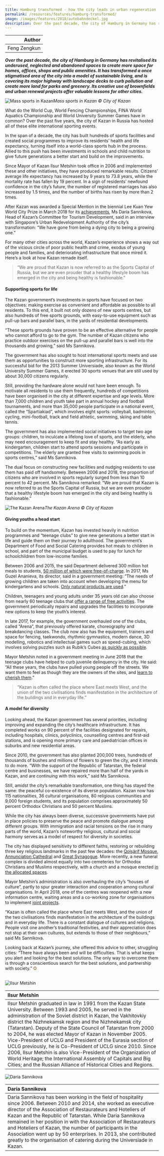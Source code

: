 ```yaml
---
title: Hamburg transformed - how the city leads in urban regeneration
permalink: /resources/features/hamburg-transformed/
image: /images/features/2018/autobahndeckel.jpg
description: Over the past decade, the city of Hamburg in Germany has revitalised its underused, neglected and abandoned spaces to create more space for homes, offices, shops and public amenities. It has transformed a once stigmatised area of the city into a model of sustainable living, and is covering its major highway with landscape decks to curb pollution and create more land for parks and greenery. Its creative use of brownfields and urban renewal projects offer valuable lessons for other cities.  
---
```


| Author |
|---:|
| Feng Zengkun |

***Over the past decade, the city of Hamburg in Germany has revitalised its underused, neglected and abandoned spaces to create more space for homes, offices, shops and public amenities. It has transformed a once stigmatised area of the city into a model of sustainable living, and is covering its major highway with landscape decks to curb pollution and create more land for parks and greenery. Its creative use of brownfields and urban renewal projects offer valuable lessons for other cities.***

![Mass sports in Kazan](/images/features/2018/mass-sports-kazan.jpg/)*Mass sports in Kazan © City of Kazan*

What do the World Cup, World Fencing Championships, FINA World Aquatics Championship and World University Summer Games have in common? Over the past five years, the city of Kazan in Russia has hosted all of these elite international sporting events. 

In the span of a decade, the city has built hundreds of sports facilities and created social programmes to improve its residents’ health and life expectancy, turning itself into a world-class sports hub in the process. Allied to this push has been investments in schools and child nutrition to give future generations a better start and build on the improvements. 

Since Mayor of Kazan Ilsur Metshin took office in 2006 and implemented these and other initiatives, they have produced remarkable results. Citizens’ average life expectancy has increased by 9 years to 73.8 years, while the mortality rate has fallen by 19 percent. In a sign of residents’ newfound confidence in the city’s future, the number of registered marriages has also increased by 1.5 times, and the number of births has risen by more than 2 times. 

After Kazan was awarded a Special Mention in the biennial Lee Kuan Yew World City Prize in March 2018 for its [achievements](/laureates/2018/special-mentions/kazan/), Ms Daria Sannikova, Head of Kazan’s Committee for Tourism Development, said in an interview with Singapore’s Urban Redevelopment Authority of the city’s transformation: “We have gone from being a dying city to being a growing one.” 

For many other cities across the world, Kazan’s experience shows a way out of the vicious circle of poor public health and crime, exodus of young people and families, and deteriorating infrastructure that once mired it. Here’s a look at how Kazan remade itself. 

> “We are proud that Kazan is now referred to as the Sports Capital of Russia, but we are even prouder that a healthy lifestyle boom has emerged in the city and being healthy is fashionable.”

#### **Supporting sports for life**

The Kazan government’s investments in sports have focused on two objectives: making exercise as convenient and affordable as possible to all residents. To this end, it built not only dozens of new sports centres, but also hundreds of free sports grounds, with easy-to-use equipment such as pull-up bars and parallel bars, in the yards of residential developments. 

“These sports grounds have proven to be an effective alternative for people who cannot afford to go to the gym. The number of Kazan citizens who practice outdoor exercises on the pull-up and parallel bars is well into the thousands and growing,” said Ms Sannikova. 

The government has also sought to host international sports meets and use them as opportunities to construct more sporting infrastructure. For its successful bid for the 2013 Summer Universiade, also known as the World University Summer Games, it erected 30 sports venues that are still used by about 30,000 citizens regularly. 

Still, providing the hardware alone would not have been enough. To motivate all residents to use them frequently, hundreds of competitions have been organised in the city at different expertise and age levels. More than 7,000 children and youth take part in annual hockey and football tournaments, and more than 35,000 people participate in a national event, called the “Spartiakiad”, which involves eight sports: volleyball, badminton, cycling, mini-football, track and field athletic, swimming, skiing and table tennis. 

The government has also implemented social initiatives to target two age groups: children, to inculcate a lifelong love of sports, and the elderly, who may need encouragement to keep fit and stay healthy. “As early as kindergarten, children start to attend sports sessions and participate in competitions. The elderly are granted free visits to swimming pools in sports centres,” said Ms Sannikova. 

The dual focus on constructing new facilities and nudging residents to use them has paid off handsomely. Between 2006 and 2018, the proportion of citizens who are involved in sports regularly surged from less than 10 percent to 42 percent. Ms Sannikova remarked: “We are proud that Kazan is now referred to as the Sports Capital of Russia, but we are even prouder that a healthy lifestyle boom has emerged in the city and being healthy is fashionable.” 

![The Kazan Arena](/images/features/2018/kazan-arena.jpg/)*The Kazan Arena © City of Kazan*

#### **Giving youths a head start**

To build on the momentum, Kazan has invested heavily in nutrition programmes and “teenage clubs” to give new generations a better start in life and guide them on their journey to adulthood. The government’s Department of Food and Social Catering provides hot meals to children in school, and part of the municipal budget is used to pay for lunch for schoolchildren from low-income families. 

Between 2006 and 2015, the said Department delivered 300 million hot meals to students, [50 million of which were free-of-charge](https://metshin.ru/en/posts/16050). In 2017, Ms Guzel Ananieva, its director, said in a government meeting: “The needs of growing children are taken into account when developing the menu for kindergartens and schools. [Only natural products are used](https://metshin.ru/en/posts/18674).”

Children, teenagers and young adults under 35 years old can also choose from nearly 60 teenage clubs that [offer a range of free activities](https://metshin.ru/en/posts/19625). The government periodically repairs and upgrades the facilities to incorporate new options to keep the youth’s interest. 

In late 2017, for example, the government overhauled one of the clubs, called “Arena”, that previously offered karate, choreography and breakdancing classes. The club now also has the equipment, trainers and space for fencing, taekwondo, rhythmic gymnastics, modern dance, 3D modelling, robotics and intellectual games such as speed-cubing, which involves solving puzzles such as Rubik’s Cubes [as quickly as possible](https://metshin.ru/en/posts/18880). 

Mayor Metshin noted in a government meeting in June 2018 that the teenage clubs have helped to curb juvenile delinquency in the city. He said: “All these years, the clubs have pulled young people off the streets. We want them to feel as though they are the owners of the sites, and [learn to cherish them](https://metshin.ru/en/posts/19636).”

> “Kazan is often called the place where East meets West, and the union of the two civilisations finds manifestation in the architecture of the buildings and in everyday life.”

#### **A model for diversity**

Looking ahead, the Kazan government has several priorities, including improving and expanding the city’s healthcare infrastructure. It has completed works on 90 percent of the facilities designated for repairs, including hospitals, clinics, polyclinics, counselling centres and first-aid stations, and is opening more primary care and paediatrician offices in suburbs and new residential areas. 

Since 2010, the government has also planted 200,000 trees, hundreds of thousands of bushes and millions of flowers to green the city, and it intends to do more. “With the support of the Republic of Tatarstan, the federal centre and businesses, we have repaired more than half of the yards in Kazan, and are continuing with this work,” said Ms Sannikova. 

Still, amidst the city’s remarkable transformation, one thing has stayed the same: the peaceful co-existence of its diverse population. Kazan now has 115 nationalities, 36 cultural organisations, 80 religious communities and 9,000 foreign students, and its population comprises approximately 50 percent Orthodox Christians and 50 percent Muslims. 

While the city has always been diverse, successive governments have put in place policies to preserve the peace and promote dialogue among different groups. With immigration and racial tensions on the rise in many parts of the world, Kazan’s noteworthy religious, cultural and social harmony serves as a model of respect for diversity in societies. 

The city has displayed sensitivity to different faiths, restoring or rebuilding three key religious landmarks in the past few decades: the [Qolşärif Mosque](https://www.rferl.org/a/1059451.html), [Annunciation Cathedral](http://welcome2018.com/en/places/kazan/236368/) and [Great Synagogue](https://www.chabad.org/news/article_cdo/aid/3059790/jewish/Restoration-of-100-Year-Old-Synagogue-Celebrated-in-Kazan-Russia.htm). More recently, a new funeral complex is divided almost equally into two cemeteries for Orthodox Christians and Muslims respectively, with a church and a mosque erected [in the allocated spaces](https://metshin.ru/en/posts/19618). 

Mayor Metshin’s administration is also overhauling the city’s “houses of culture”, partly to spur greater interaction and cooperation among cultural organisations. In April 2018, one of the centres was reopened with a new information centre, waiting areas and a co-working zone for organisations to implement [joint projects](https://metshin.ru/en/posts/19409). 

“Kazan is often called the place where East meets West, and the union of the two civilisations finds manifestation in the architecture of the buildings and in everyday life. There is a constant dialogue of cultures and religions. People visit one another’s traditional festivities, and their appreciation does not stop at their own cultures, but extends to those of their neighbours,” said Ms Sannikova. 

Looking back at Kazan’s journey, she offered this advice to other, struggling cities: “There have always been and will be difficulties. That is what keeps you alert and looking for the best solutions. The only way to overcome them is through a conscientious search for the best solutions, and partnership with society.” **<font color="#967942">O</font>**

<br>

<div style="width:150px"><img src="/images/features/2018/ilsur-metshin.png" alt="Ilsur Metshin" /></div>

| **Ilsur Metshin** |
|:---|
| Ilsur Metshin graduated in law in 1991 from the Kazan State University. Between 1993 and 2005, he served in the administration of the Soviet district in Kazan, the Vakhitovkiy district the Nizhnekamsk region and the Nizhnekamsk city (Tatarstan). Deputy of the State Council of Tatarstan from 2000 to 2004, he was elected Mayor of Kazan in November 2005. Vice-President of UCLG and President of the Eurasia section of UCLG previously, he is Co-President of UCLG since 2010. Since 2006, Ilsur Metshin is also Vice-President of the Organization of World Heritage; the International Assembly of Capitals and Big Cities; and the Russian Alliance of Historical Cities and Regions. |

<div style="width:150px"><img src="/images/features/2018/daria-sannikova.png" alt="Daria Sannikova" /></div>

| **Daria Sannikova** |
|:---|
| Daria Sannikova has been working in the field of hospitality since 2006. Between 2010 and 2014, she worked as executive director of the Association of Restaurateurs and Hoteliers of Kazan and the Republic of Tatarstan. While Daria Sannikova remained in her position in with the Association of Restaurateurs and Hoteliers of Kazan, the number of participants in the Association went up by 50 enterprises. In 2013, she contributed greatly to the organisation of catering during the Universiade in Kazan. |
